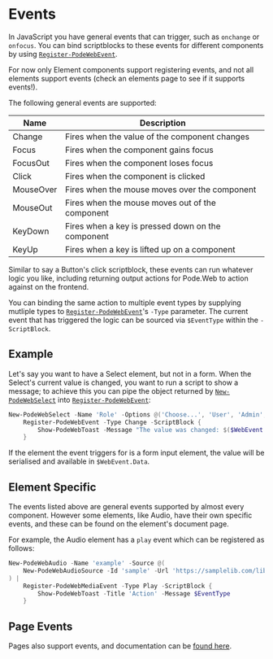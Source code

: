 # Events

In JavaScript you have general events that can trigger, such as `onchange` or `onfocus`. You can bind scriptblocks to these events for different components by using [`Register-PodeWebEvent`](../../Functions/Events/Register-PodeWebEvent).

For now only Element components support registering events, and not all elements support events (check an elements page to see if it supports events!).

The following general events are supported:

| Name | Description |
| ---- | ----------- |
| Change | Fires when the value of the component changes |
| Focus | Fires when the component gains focus |
| FocusOut | Fires when the component loses focus |
| Click | Fires when the component is clicked |
| MouseOver | Fires when the mouse moves over the component |
| MouseOut | Fires when the mouse moves out of the component |
| KeyDown | Fires when a key is pressed down on the component |
| KeyUp | Fires when a key is lifted up on a component |

Similar to say a Button's click scriptblock, these events can run whatever logic you like, including returning output actions for Pode.Web to action against on the frontend.

You can binding the same action to multiple event types by supplying mutliple types to [`Register-PodeWebEvent`](../../Functions/Events/Register-PodeWebEvent)'s `-Type` parameter. The current event that has triggered the logic can be sourced via `$EventType` within the `-ScriptBlock`.

## Example

Let's say you want to have a Select element, but not in a form. When the Select's current value is changed, you want to run a script to show a message; to achieve this you can pipe the object returned by [`New-PodeWebSelect`](../../Functions/Elements/New-PodeWebSelect) into [`Register-PodeWebEvent`](../../Functions/Events/Register-PodeWebEvent):

```powershell
New-PodeWebSelect -Name 'Role' -Options @('Choose...', 'User', 'Admin', 'Operations') |
    Register-PodeWebEvent -Type Change -ScriptBlock {
        Show-PodeWebToast -Message "The value was changed: $($WebEvent.Data['Role'])"
    }
```

If the element the event triggers for is a form input element, the value will be serialised and available in `$WebEvent.Data`.

## Element Specific

The events listed above are general events supported by almost every component. However some elements, like Audio, have their own specific events, and these can be found on the element's document page.

For example, the Audio element has a `play` event which can be registered as follows:

```powershell
New-PodeWebAudio -Name 'example' -Source @(
    New-PodeWebAudioSource -Id 'sample' -Url 'https://samplelib.com/lib/preview/mp3/sample-6s.mp3'
) |
    Register-PodeWebMediaEvent -Type Play -ScriptBlock {
        Show-PodeWebToast -Title 'Action' -Message $EventType
    }
```

## Page Events

Pages also support events, and documentation can be [found here](../Pages#events).
